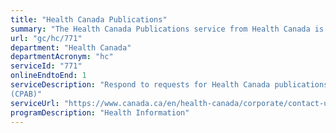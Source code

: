```yaml
---
title: "Health Canada Publications"
summary: "The Health Canada Publications service from Health Canada is available end-to-end online, according to the GC Service Inventory."
url: "gc/hc/771"
department: "Health Canada"
departmentAcronym: "hc"
serviceId: "771"
onlineEndtoEnd: 1
serviceDescription: "Respond to requests for Health Canada publications
(CPAB)"
serviceUrl: "https://www.canada.ca/en/health-canada/corporate/contact-us/publications.html"
programDescription: "Health Information"
---
```

